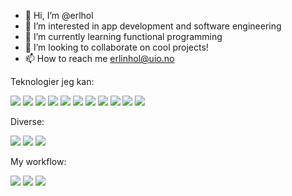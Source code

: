 - 👋 Hi, I’m @erlhol
- 👀 I’m interested in app development and software engineering
- 🌱 I’m currently learning functional programming
- 💞️ I’m looking to collaborate on cool projects!
- 📫 How to reach me erlinhol@uio.no

<!---
erlhol/erlhol is a ✨ special ✨ repository because its `README.md` (this file) appears on your GitHub profile.
You can click the Preview link to take a look at your changes.
--->

Teknologier jeg kan:

<a href="https://www.python.org/"><img src="https://img.shields.io/badge/python-3670A0?style=for-the-badge&logo=python&logoColor=ffdd54"/></a>
<a href="https://www.java.com/en/"><img src="https://img.shields.io/badge/java-%23ED8B00.svg?&style=for-the-badge&logo=java&logoColor=white"/></a>
<a href="https://en.wikipedia.org/wiki/C_(programming_language)"><img src="https://img.shields.io/badge/c-%2300599C.svg?style=for-the-badge&logo=c&logoColor=white"/></a>
<a href="https://en.wikipedia.org/wiki/C%2B%2B"><img src="https://img.shields.io/badge/c++-%2300599C.svg?style=for-the-badge&logo=c%2B%2B&logoColor=white"/></a>
<a href="https://learn.microsoft.com/en-us/dotnet/csharp/"><img src="https://img.shields.io/badge/c%23-%23239120.svg?style=for-the-badge&logo=c-sharp&logoColor=white"/></a>
<a href="https://en.wikipedia.org/wiki/HTML5"><img src="https://img.shields.io/badge/html5%20-%23E34F26.svg?&style=for-the-badge&logo=html5&logoColor=white"/></a>
<a href="https://en.wikipedia.org/wiki/Cascading_Style_Sheets"><img src="https://img.shields.io/badge/css3%20-%231572B6.svg?&style=for-the-badge&logo=css3&logoColor=white"/></a>
<a href="https://en.wikipedia.org/wiki/JavaScript"><img src="https://img.shields.io/badge/javascript%20-%23323330.svg?&style=for-the-badge&logo=javascript&logoColor=%23F7DF1E"/></a>
<a href="https://en.wikipedia.org/wiki/php"><img src="https://img.shields.io/badge/php-%23777BB4.svg?style=for-the-badge&logo=php&logoColor=white"/></a>
<a href="https://kotlinlang.org"><img src="https://img.shields.io/badge/kotlin-%237F52FF.svg?style=for-the-badge&logo=kotlin&logoColor=white"/></a>
<a href="https://en.wikipedia.org/wiki/Scheme_(programming_language)"><img src="https://img.shields.io/badge/%20-Scheme-red?style=for-the-badge&logo=appveyor"/></a>


Diverse:

<a href="https://git-scm.com/"><img src="https://img.shields.io/badge/git%20-%23F05033.svg?&style=for-the-badge&logo=git&logoColor=white"/></a>
<a href="https://en.wikipedia.org/wiki/Linux"><img src="https://img.shields.io/badge/Linux-FCC624?style=for-the-badge&logo=linux&logoColor=black"/></a>
<a href="https://www.latex-project.org"><img src="https://img.shields.io/badge/latex-%23008080.svg?style=for-the-badge&logo=latex&logoColor=white"/></a>

My workflow:

<a href="https://en.wikipedia.org/wiki/Apple_Inc."><img src="https://img.shields.io/badge/Apple-%23000000.svg?style=for-the-badge&logo=apple&logoColor=white"/></a>
<a href="https://en.wikipedia.org/wiki/MacOS"><img src="https://img.shields.io/badge/mac%20os-000000?style=for-the-badge&logo=macos&logoColor=F0F0F0"/></a>
<a href="https://en.wikipedia.org/wiki/iOS"><img src="https://img.shields.io/badge/iOS-000000?style=for-the-badge&logo=ios&logoColor=white"/></a>
